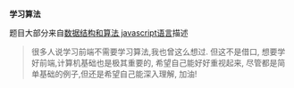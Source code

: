 **学习算法**

题目大部分来自[数据结构和算法 javascript语言](https://github.com/oreillymedia/data_structures_and_algorithms_using_javascript)描述

> 很多人说学习前端不需要学习算法,我也曾这么想过. 但这不是借口, 想要学好前端,计算机基础也是极其重要的, 希望自己能好好重视起来,
> 尽管都是简单基础的例子,但还是希望自己能深入理解, 加油!